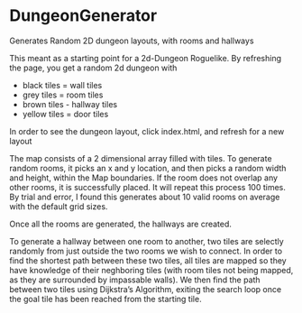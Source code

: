 # DungeonGenerator
Generates Random 2D dungeon layouts, with rooms and hallways

This meant as a starting point for a 2d-Dungeon Roguelike.
By refreshing the page, you get a random 2d dungeon with
- black tiles = wall tiles
- grey tiles = room tiles
- brown tiles - hallway tiles
- yellow tiles = door tiles

In order to see the dungeon layout, click index.html, and refresh for a new layout

The map consists of a 2 dimensional array filled with tiles. 
To generate random rooms, it picks an x and y location, and then picks a random width and height, within the Map boundaries. 
If the room does not overlap any other rooms, it is successfully placed.
It will repeat this process 100 times. By trial and error, I found this generates about 10 valid rooms on average with the default grid sizes. 

Once all the rooms are generated, the hallways are created.

To generate a hallway between one room to another, two tiles are selectly randomly from just outside the two rooms we wish to connect. 
In order to find the shortest path between these two tiles, all tiles are mapped so they have knowledge of their neghboring tiles (with room tiles not being mapped, as they are surrounded by impassable walls).
We then find the path between two tiles using Dijkstra’s Algorithm, exiting the search loop once the goal tile has been reached from the starting tile. 
